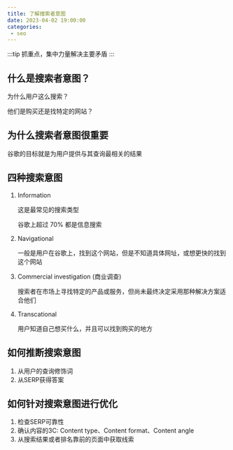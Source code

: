 ```yaml
---
title: 了解搜索者意图
date: 2023-04-02 19:00:00
categories:
 - seo
---
```


:::tip
  抓重点，集中力量解决主要矛盾
:::

## 什么是搜索者意图？

  为什么用户这么搜索？

  他们是购买还是找特定的网站？

## 为什么搜索者意图很重要

  谷歌的目标就是为用户提供与其查询最相关的结果

## 四种搜索意图

  1. Information
  
      这是最常见的搜索类型

      谷歌上超过 70% 都是信息搜索

  2. Navigational

      一般是用户在谷歌上，找到这个网站，但是不知道具体网址，或想更快的找到这个网站
  
  3. Commercial investigation (商业调查)

      搜索者在市场上寻找特定的产品或服务，但尚未最终决定采用那种解决方案适合他们

  4. Transcational

      用户知道自己想买什么，并且可以找到购买的地方

## 如何推断搜索意图

  1. 从用户的查询修饰词
  2. 从SERP获得答案

## 如何针对搜索意图进行优化

  1. 检查SERP可靠性
  2. 确认内容的3C: Content type、Content format、Content angle
  3. 从搜索结果或者排名靠前的页面中获取线索